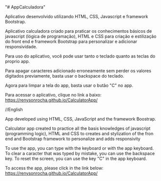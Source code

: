 "# AppCalculadora" 

Aplicativo desenvolvido utilizando HTML, CSS, Javascript e framework Bootstrap.

Aplicativo calculadora criado para praticar os conhecimentos básicos de javascript (lógica de programação), HTML e CSS para criação e estilização do front end e framework Bootstrap para personalizar e adicionar responsividade.

Para uso do aplicativo, você pode usar tanto o teclado quanto as teclas do proprio app.

Para apagar caracteres adicionado erroneamente sem perder os valores digitados previamente, basta usar o backspace do teclado.

Agora para limpar a tela do app, basta usar o butão "C" no app.

Para acessar o aplicativo, clique no link a baixo:
https://renysonrocha.github.io/CalculatorApp/

//English

App developed using HTML, CSS, JavaScript and the framework Boostrap.

Calculator app created to practice all the basis knowledges of javascript (programming logic), HTML and CSS to creates and stylization of the fron end and Bootstrap framework to personalize and adds responsivity

To use the app, you can type with the keyboard or with the app keyboard.
To clear a caracter that was typed by mistake, you can use the backspace key.
To reset the screen, you can use the key "C" in the app keyboard.

To access the app, please click in the link below:
https://renysonrocha.github.io/CalculatorApp/